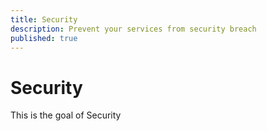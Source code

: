 ```yaml
---
title: Security
description: Prevent your services from security breach
published: true
---
```


# Security
This is the goal of Security